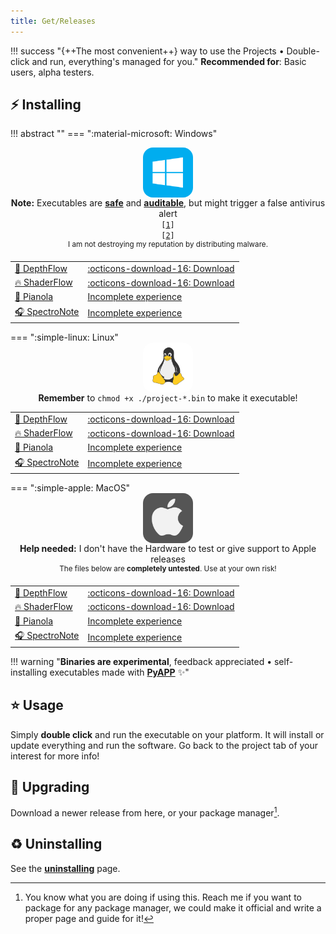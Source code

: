 ```yaml
---
title: Get/Releases
---
```


!!! success "{++The most convenient++} way to use the Projects • Double-click and run, everything's managed for you."
    **Recommended for**: Basic users, alpha testers.

## ⚡️ Installing

!!! abstract ""
    === ":material-microsoft: Windows"
        <div align="center">
          <img src="https://raw.githubusercontent.com/edent/SuperTinyIcons/master/images/svg/windows.svg" style="vertical-align: middle; border-radius: 20%;" width="80">
          <div>
            <b>Note:</b> Executables are <b><a target="_blank" href="https://github.com/ofek/pyapp">safe</a></b> and <b><a target="_blank" href="https://github.com/BrokenSource/BrokenSource/actions">auditable</a></b>, but might trigger a false antivirus alert
            <code>
              [<a target="_blank" href="https://github.com/astral-sh/rye/issues/468#issuecomment-1956285911">1</a>]
              [<a target="_blank" href="https://github.com/pyinstaller/pyinstaller/issues/6754">2</a>]
            </code>
            <div><sup>I am not destroying my reputation by distributing malware.</sup></div>
          </div>
        </div>
        <table>
          <tbody>
            <tr>
              <td><a class="md-button md-button--stretch md-button--thin"
                href="site:depthflow">🌊 DepthFlow
                </a></td>
              <td colspan="3"><a class="md-button md-button--primary md-button--stretch"
                href="https://github.com/BrokenSource/DepthFlow/releases/latest/download/depthflow-windows-amd64-latest.exe">
                :octicons-download-16: Download
                </a></td>
            </tr>
            <tr>
              <td><a class="md-button md-button--stretch md-button--thin"
                href="site:shaderflow">🔥 ShaderFlow
                </a></td>
              <td colspan="3"><a class="md-button md-button--primary md-button--stretch"
                href="https://github.com/BrokenSource/ShaderFlow/releases/latest/download/shaderflow-windows-amd64-latest.exe">
                :octicons-download-16: Download
                </a></td>
            </tr>
            <tr>
              <td><a class="md-button md-button--stretch md-button--thin"
                href="site:pianola">🎹 Pianola
                </a></td>
              <td colspan="3"><a class="md-button md-button--primary md-button--stretch md-button--disabled"
                href="https://github.com/BrokenSource/Pianola/releases/latest/download/pianola-windows-amd64-latest.exe">
                <!-- :octicons-download-16: Download -->
                Incomplete experience
                </a></td>
            </tr>
            <tr>
              <td><a class="md-button md-button--stretch md-button--thin"
                href="site:spectronote">🎧 SpectroNote
                </a></td>
              <td colspan="3"><a class="md-button md-button--primary md-button--stretch md-button--disabled"
                href="https://github.com/BrokenSource/SpectroNote/releases/latest/download/spectronote-windows-amd64-latest.exe">
                <!-- :octicons-download-16: Download -->
                Incomplete experience
                </a></td>
            </tr>
          </tbody>
        </table>
    === ":simple-linux: Linux"
        <div align="center">
          <img src="https://raw.githubusercontent.com/edent/SuperTinyIcons/master/images/svg/linux.svg" style="vertical-align: middle; border-radius: 20%;" width="80">
          <div><b>Remember</b> to `chmod +x ./project-*.bin` to make it executable!</div>
          <div><sup></sup></div>
        </div>
        <table>
          <tbody>
            <tr>
              <td><a class="md-button md-button--stretch md-button--thin"
                href="site:depthflow">🌊 DepthFlow
                </a></td>
              <td colspan="3"><a class="md-button md-button--primary md-button--stretch"
                href="https://github.com/BrokenSource/DepthFlow/releases/latest/download/depthflow-linux-amd64-latest.bin">
                :octicons-download-16: Download
                </a></td>
            </tr>
            <tr>
              <td><a class="md-button md-button--stretch md-button--thin"
                href="site:shaderflow">🔥 ShaderFlow
                </a></td>
              <td colspan="3"><a class="md-button md-button--primary md-button--stretch"
                href="https://github.com/BrokenSource/ShaderFlow/releases/latest/download/shaderflow-linux-amd64-latest.bin">
                :octicons-download-16: Download
                </a></td>
            </tr>
            <tr>
              <td><a class="md-button md-button--stretch md-button--thin"
                href="site:pianola">🎹 Pianola
                </a></td>
              <td colspan="3"><a class="md-button md-button--primary md-button--stretch md-button--disabled"
                href="https://github.com/BrokenSource/Pianola/releases/latest/download/pianola-linux-amd64-latest.bin">
                <!-- :octicons-download-16: Download -->
                Incomplete experience
                </a></td>
            </tr>
            <tr>
              <td><a class="md-button md-button--stretch md-button--thin"
                href="site:spectronote">🎧 SpectroNote
                </a></td>
              <td colspan="3"><a class="md-button md-button--primary md-button--stretch md-button--disabled"
              href="https://github.com/BrokenSource/SpectroNote/releases/latest/download/spectronote-linux-amd64-latest.bin">
                <!-- :octicons-download-16: Download -->
                Incomplete experience
                </a></td>
            </tr>
          </tbody>
        </table>
    === ":simple-apple: MacOS"
        <div align="center">
          <img src="https://raw.githubusercontent.com/edent/SuperTinyIcons/master/images/svg/apple.svg" style="vertical-align: middle; border-radius: 20%;" width="80">
          <div><b>Help needed:</b> I don't have the Hardware to test or give support to Apple releases</div>
          <div><sup>The files below are **completely untested**. Use at your own risk!</sup></div>
        </div>
        <table>
          <tbody>
            <tr>
              <td><a class="md-button md-button--stretch md-button--thin"
                href="site:depthflow">🌊 DepthFlow
                </a></td>
              <td><a class="md-button md-button--primary md-button--stretch"
                href="https://github.com/BrokenSource/DepthFlow/releases/latest/download/depthflow-macos-arm64-latest.bin">
                :octicons-download-16: Download
                </a></td>
            </tr>
            <tr>
              <td><a class="md-button md-button--stretch md-button--thin"
                href="site:shaderflow">🔥 ShaderFlow
                </a></td>
              <td colspan="3"><a class="md-button md-button--primary md-button--stretch"
                href="https://github.com/BrokenSource/ShaderFlow/releases/latest/download/shaderflow-macos-arm64-latest.bin">
                :octicons-download-16: Download
                </a></td>
            </tr>
            <tr>
              <td><a class="md-button md-button--stretch md-button--thin"
                href="site:pianola">🎹 Pianola
                </a></td>
              <td colspan="3"><a class="md-button md-button--primary md-button--stretch md-button--disabled"
                href="https://github.com/BrokenSource/Pianola/releases/latest/download/pianola-macos-arm64-latest.bin">
                <!-- :octicons-download-16: Download -->
                Incomplete experience
                </a></td>
            </tr>
            <tr>
              <td><a class="md-button md-button--stretch md-button--thin"
                href="site:spectronote">🎧 SpectroNote
                </a></td>
              <td colspan="3"><a class="md-button md-button--primary md-button--stretch md-button--disabled"
                href="https://github.com/BrokenSource/SpectroNote/releases/latest/download/spectronote-macos-arm64-latest.bin">
                <!-- :octicons-download-16: Download -->
                Incomplete experience
                </a></td>
            </tr>
          </tbody>
        </table>

!!! warning "**Binaries are experimental**, feedback appreciated • self-installing executables made with [**PyAPP**](https://github.com/ofek/pyapp) ✨"

## ⭐️ Usage

Simply **double click** and run the executable on your platform. It will install or update everything and run the software. Go back to the project tab of your interest for more info!

## 🚀 Upgrading

Download a newer release from here, or your package manager[^1].

[^1]: You know what you are doing if using this. Reach me if you want to package for any package manager, we could make it official and write a proper page and guide for it!

## ♻️ Uninstalling

See the <a href="site:get/uninstalling"><b>uninstalling</b></a> page.
